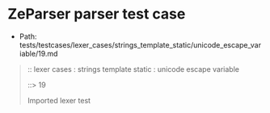 # ZeParser parser test case

- Path: tests/testcases/lexer_cases/strings_template_static/unicode_escape_variable/19.md

> :: lexer cases : strings template static : unicode escape variable
>
> ::> 19
>
> Imported lexer test
>
> <template pure> incomplete long unicode escapes in unclosed string

## FAIL

## Input

`````js
`\u{a
`````

## Output

_Note: the whole output block is auto-generated. Manual changes will be overwritten!_

Below follow outputs in four parsing modes: sloppy mode, strict mode script goal, module goal, web compat mode (always sloppy).

Note that the output parts are auto-generated by the test runner to reflect actual result.

### Sloppy mode

Parsed with script goal and as if the code did not start with strict mode header.

`````
throws: Tokenizer error!
    Unclosed template literal

`\u{a
^------- error
`````

### Strict mode

Parsed with script goal but as if it was starting with `"use strict"` at the top.

_Output same as sloppy mode._

### Module goal

Parsed with the module goal.

_Output same as sloppy mode._

### Web compat mode

Parsed in sloppy script mode but with the web compat flag enabled.

_Output same as sloppy mode._
